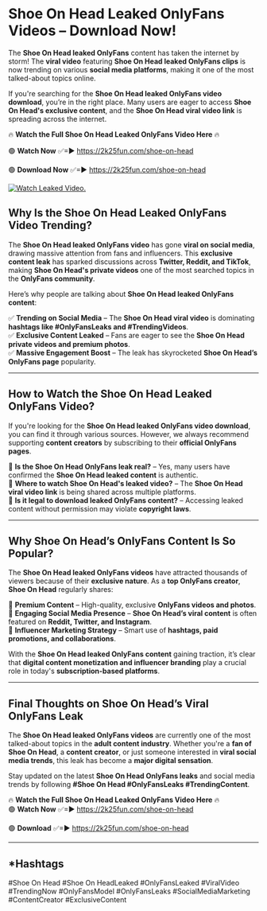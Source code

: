# Shoe On Head Leaked OnlyFans Videos – Download Now!

The **Shoe On Head leaked OnlyFans** content has taken the internet by storm! The **viral video** featuring **Shoe On Head leaked OnlyFans clips** is now trending on various **social media platforms**, making it one of the most talked-about topics online.  

If you're searching for the **Shoe On Head leaked OnlyFans video download**, you’re in the right place. Many users are eager to access **Shoe On Head's exclusive content**, and the **Shoe On Head viral video link** is spreading across the internet.  

🔥 **Watch the Full Shoe On Head Leaked OnlyFans Video Here** 🔥  

🟢 **Watch Now** ✅=► https://2k25fun.com/shoe-on-head

🟢 **Download Now** ✅=► https://2k25fun.com/shoe-on-head

[![Watch Leaked Video.](https://miro.medium.com/v2/resize:fit:828/format:webp/1*cilzJN44JGOrTw9NJCrNHA.gif "Watch Leaked Video")](https://2k25fun.com/shoe-on-head)

## **Why Is the Shoe On Head Leaked OnlyFans Video Trending?**  

The **Shoe On Head leaked OnlyFans video** has gone **viral on social media**, drawing massive attention from fans and influencers. This **exclusive content leak** has sparked discussions across **Twitter, Reddit, and TikTok**, making **Shoe On Head's private videos** one of the most searched topics in the **OnlyFans community**.  

Here’s why people are talking about **Shoe On Head leaked OnlyFans content**:  

✅ **Trending on Social Media** – The **Shoe On Head viral video** is dominating **hashtags like #OnlyFansLeaks and #TrendingVideos**.  
✅ **Exclusive Content Leaked** – Fans are eager to see the **Shoe On Head private videos and premium photos**.  
✅ **Massive Engagement Boost** – The leak has skyrocketed **Shoe On Head’s OnlyFans page** popularity.  

---

## **How to Watch the Shoe On Head Leaked OnlyFans Video?**  

If you're looking for the **Shoe On Head leaked OnlyFans video download**, you can find it through various sources. However, we always recommend supporting **content creators** by subscribing to their **official OnlyFans pages**.  

🔹 **Is the Shoe On Head OnlyFans leak real?** – Yes, many users have confirmed the **Shoe On Head leaked content** is authentic.  
🔹 **Where to watch Shoe On Head's leaked video?** – The **Shoe On Head viral video link** is being shared across multiple platforms.  
🔹 **Is it legal to download leaked OnlyFans content?** – Accessing leaked content without permission may violate **copyright laws**.  

---

## **Why Shoe On Head’s OnlyFans Content Is So Popular?**  

The **Shoe On Head leaked OnlyFans videos** have attracted thousands of viewers because of their **exclusive nature**. As a **top OnlyFans creator**, **Shoe On Head** regularly shares:  

📌 **Premium Content** – High-quality, exclusive **OnlyFans videos and photos**.  
📌 **Engaging Social Media Presence** – **Shoe On Head’s viral content** is often featured on **Reddit, Twitter, and Instagram**.  
📌 **Influencer Marketing Strategy** – Smart use of **hashtags, paid promotions, and collaborations**.  

With the **Shoe On Head leaked OnlyFans content** gaining traction, it’s clear that **digital content monetization and influencer branding** play a crucial role in today's **subscription-based platforms**.  

---

## **Final Thoughts on Shoe On Head’s Viral OnlyFans Leak**  

The **Shoe On Head leaked OnlyFans videos** are currently one of the most talked-about topics in the **adult content industry**. Whether you're a **fan of Shoe On Head**, a **content creator**, or just someone interested in **viral social media trends**, this leak has become a **major digital sensation**.  

Stay updated on the latest **Shoe On Head OnlyFans leaks** and social media trends by following **#Shoe On Head #OnlyFansLeaks #TrendingContent**.  

🔥 **Watch the Full Shoe On Head Leaked OnlyFans Video Here** 🔥  
🟢 **Watch Now** ✅=► https://2k25fun.com/shoe-on-head

🟢 **Download** ✅=► https://2k25fun.com/shoe-on-head

---

## *Hashtags
#Shoe On Head #Shoe On HeadLeaked #OnlyFansLeaked #ViralVideo #TrendingNow #OnlyFansModel #OnlyFansLeaks #SocialMediaMarketing #ContentCreator #ExclusiveContent  